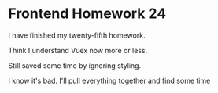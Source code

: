 # Frontend Homework 24

I have finished my twenty-fifth homework.

Think I understand Vuex now more or less.

Still saved some time by ignoring styling.

I know it's bad. I'll pull everything together and find some time
